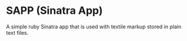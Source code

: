 # SAPP (Sinatra App)

A simple ruby Sinatra app that is used with textile markup stored in plain text files.
